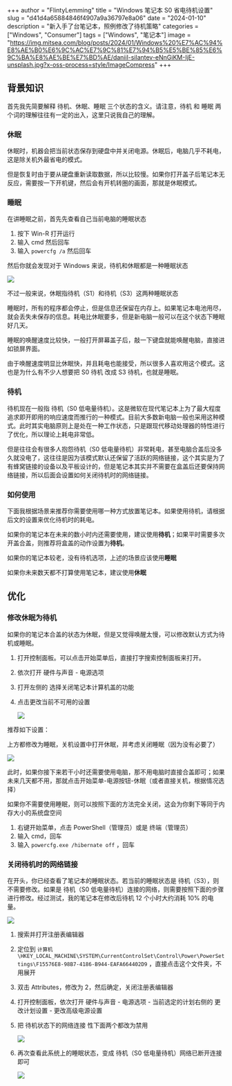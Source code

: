 +++
author = "FlintyLemming"
title = "Windows 笔记本 S0 省电待机设置"
slug = "d41d4a65884846f4907a9a36797e8a06"
date = "2024-01-10"
description = "新入手了台笔记本，照例修改了待机策略"
categories = ["Windows", "Consumer"]
tags = ["Windows", "笔记本"]
image = "https://img.mitsea.com/blog/posts/2024/01/Windows%20%E7%AC%94%E8%AE%B0%E6%9C%AC%E7%9C%81%E7%94%B5%E5%BE%85%E6%9C%BA%E8%AE%BE%E7%BD%AE/daniil-silantev-eNnGiKM-IjE-unsplash.jpg?x-oss-process=style/ImageCompress"
+++

## 背景知识

首先我先简要解释 待机、休眠、睡眠 三个状态的含义。请注意，待机 和 睡眠 两个词的理解往往有一定的出入，这里只说我自己的理解。

### 休眠

休眠时，机器会把当前状态保存到硬盘中并关闭电源。休眠后，电脑几乎不耗电，这是除关机外最省电的模式。

但是恢复时由于要从硬盘重新读取数据，所以比较慢。如果你打开盖子后笔记本无反应，需要按一下开机键，然后会有开机转圈的画面，那就是休眠模式。

### 睡眠

在讲睡眠之前，首先先查看自己当前电脑的睡眠状态

1. 按下 Win-R 打开运行
2. 输入 cmd 然后回车
3. 输入 `powercfg /a` 然后回车

然后你就会发现对于 Windows 来说，待机和休眠都是一种睡眠状态

![](https://img.mitsea.com/blog/posts/2024/01/Windows%20%E7%AC%94%E8%AE%B0%E6%9C%AC%E7%9C%81%E7%94%B5%E5%BE%85%E6%9C%BA%E8%AE%BE%E7%BD%AE/Untitled.png?x-oss-process=style/ImageCompress)

不过一般来说，休眠指待机（S1）和待机（S3）这两种睡眠状态

睡眠时，所有的程序都会停止，但是信息还保留在内存上。如果笔记本电池用尽，就会丢失未保存的信息。耗电比休眠要多，但是新电脑一般可以在这个状态下睡眠好几天。

睡眠的唤醒速度比较快，一般打开屏幕盖子后，敲一下键盘就能唤醒电脑，直接进如锁屏界面。

由于唤醒速度明显比休眠快，并且耗电也能接受，所以很多人喜欢用这个模式。这也是为什么有不少人想要把 S0 待机 改成 S3 待机，也就是睡眠。

### 待机

待机现在一般指 待机（S0 低电量待机）。这是微软在现代笔记本上为了最大程度追求即开即用的响应速度而推行的一种模式。目前大多数新电脑一般也采用这种模式。此时其实电脑原则上是处在一种工作状态，只是跟现代移动处理器的特性进行了优化，所以理论上耗电非常低。

但是往往会有很多人抱怨待机（S0 低电量待机）非常耗电，甚至电脑合盖后没多久就没电了，这往往是因为该模式默认还保留了活跃的网络链接，这个其实是为了有蜂窝链接的设备以及平板设计的，但是笔记本其实并不需要在盒盖后还要保持网络链接，所以后面会设置如何关闭待机时的网络链接。

### 如何使用

下面我根据场景来推荐你需要使用哪一种方式放置笔记本。如果使用待机，请根据后文的设置来优化待机时的耗电。

如果你的笔记本在未来的数小时内还需要使用，建议使用**待机**；如果平时需要多次开盖合盖，则推荐将盒盖的动作设置为**待机**。

如果你的笔记本较老，没有待机选项，上述的场景应该使用**睡眠**

如果你未来数天都不打算使用笔记本，建议使用**休眠**

## 优化

### 修改休眠为待机

如果你的笔记本合盖的状态为休眠，但是又觉得唤醒太慢，可以修改默认方式为待机或睡眠。

1. 打开控制面板。可以点击开始菜单后，直接打字搜索控制面板来打开。
2. 依次打开 硬件与声音 - 电源选项
3. 打开左侧的 选择关闭笔记本计算机盖的功能
4. 点击更改当前不可用的设置
    
    ![](https://img.mitsea.com/blog/posts/2024/01/Windows%20%E7%AC%94%E8%AE%B0%E6%9C%AC%E7%9C%81%E7%94%B5%E5%BE%85%E6%9C%BA%E8%AE%BE%E7%BD%AE/Untitled%201.png?x-oss-process=style/ImageCompress)
    

推荐如下设置：

上方都修改为睡眠，关机设置中打开休眠，并考虑关闭睡眠（因为没有必要了）

![](https://img.mitsea.com/blog/posts/2024/01/Windows%20%E7%AC%94%E8%AE%B0%E6%9C%AC%E7%9C%81%E7%94%B5%E5%BE%85%E6%9C%BA%E8%AE%BE%E7%BD%AE/Untitled%202.png?x-oss-process=style/ImageCompress)

此时，如果你接下来若干小时还需要使用电脑，那不用电脑时直接合盖即可；如果未来几天都不用，那就点击开始菜单-电源按钮-休眠（或者直接关机，根据情况选择）

如果你不需要使用睡眠，则可以按照下面的方法完全关闭，这会为你剩下等同于内存大小的系统盘空间

1. 右键开始菜单，点击 PowerShell（管理员）或是 终端（管理员）
2. 输入 cmd，回车
3. 输入 `powercfg.exe /hibernate off` ，回车

### 关闭待机时的网络链接

在开头，你已经查看了笔记本的睡眠状态。若当前的睡眠状态是 待机（S3），则不需要修改。如果是 待机（S0 低电量待机）连接的网络，则需要按照下面的步骤进行修改。经过测试，我的笔记本在修改后待机 12 个小时大约消耗 10% 的电量。

![](https://img.mitsea.com/blog/posts/2024/01/Windows%20%E7%AC%94%E8%AE%B0%E6%9C%AC%E7%9C%81%E7%94%B5%E5%BE%85%E6%9C%BA%E8%AE%BE%E7%BD%AE/Untitled%203.png?x-oss-process=style/ImageCompress)

1. 搜索并打开注册表编辑器
2. 定位到 `计算机\HKEY_LOCAL_MACHINE\SYSTEM\CurrentControlSet\Control\Power\PowerSettings\F15576E8-98B7-4186-B944-EAFA664402D9` ，直接点击这个文件夹，不用展开
3. 双击 Attributes，修改为 2，然后确定，关闭注册表编辑器
4. 打开控制面板，依次打开 硬件与声音 - 电源选项 - 当前选定的计划右侧的 更改计划设置 - 更改高级电源设置
5. 把 待机状态下的网络连接 性下面两个都改为禁用
    
    ![](https://img.mitsea.com/blog/posts/2024/01/Windows%20%E7%AC%94%E8%AE%B0%E6%9C%AC%E7%9C%81%E7%94%B5%E5%BE%85%E6%9C%BA%E8%AE%BE%E7%BD%AE/Untitled%204.png?x-oss-process=style/ImageCompress)
    
6. 再次查看此系统上的睡眠状态，变成 待机（S0 低电量待机）网络已断开连接 即可
    
    ![](https://img.mitsea.com/blog/posts/2024/01/Windows%20%E7%AC%94%E8%AE%B0%E6%9C%AC%E7%9C%81%E7%94%B5%E5%BE%85%E6%9C%BA%E8%AE%BE%E7%BD%AE/Untitled%205.png?x-oss-process=style/ImageCompress)